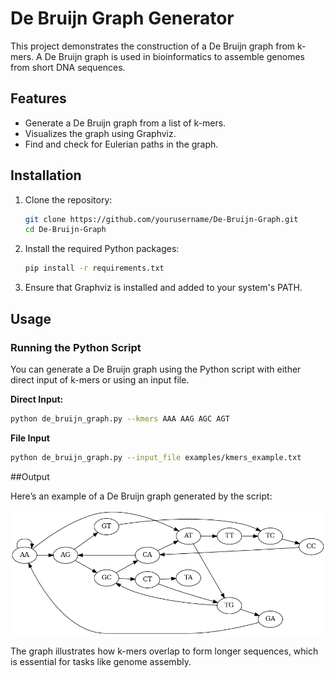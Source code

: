 # De Bruijn Graph Generator

This project demonstrates the construction of a De Bruijn graph from k-mers. 
A De Bruijn graph is used in bioinformatics to assemble genomes from short DNA sequences.

## Features

- Generate a De Bruijn graph from a list of k-mers.
- Visualizes the graph using Graphviz.
- Find and check for Eulerian paths in the graph.

## Installation

1. Clone the repository:
    ```bash
    git clone https://github.com/yourusername/De-Bruijn-Graph.git
    cd De-Bruijn-Graph
    ```

2. Install the required Python packages:
    ```bash
    pip install -r requirements.txt
    ```

3. Ensure that Graphviz is installed and added to your system's PATH.

## Usage

### Running the Python Script

You can generate a De Bruijn graph using the Python script with either direct input of k-mers or using an input file.

**Direct Input:**
```bash
python de_bruijn_graph.py --kmers AAA AAG AGC AGT
```

**File Input**
```bash
python de_bruijn_graph.py --input_file examples/kmers_example.txt
```

##Output

Here’s an example of a De Bruijn graph generated by the script:

![De Bruijn Graph Example](images/de_bruijn_graph_output(3).png)

The graph illustrates how k-mers overlap to form longer sequences, which is essential for tasks like genome assembly.
